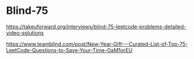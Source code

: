 # Blind-75

https://takeuforward.org/interviews/blind-75-leetcode-problems-detailed-video-solutions

https://www.teamblind.com/post/New-Year-Gift---Curated-List-of-Top-75-LeetCode-Questions-to-Save-Your-Time-OaM1orEU
